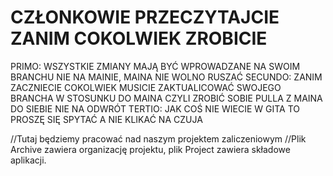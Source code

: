 # CZŁONKOWIE PRZECZYTAJCIE ZANIM COKOLWIEK ZROBICIE

PRIMO: WSZYSTKIE ZMIANY MAJĄ BYĆ WPROWADZANE NA SWOIM BRANCHU NIE NA MAINIE, MAINA NIE WOLNO RUSZAĆ
SECUNDO: ZANIM ZACZNIECIE COKOLWIEK MUSICIE ZAKTUALICOWAĆ SWOJEGO BRANCHA W STOSUNKU DO MAINA CZYLI ZROBIĆ SOBIE PULLA Z MAINA DO SIEBIE NIE NA ODWRÓT
TERTIO: JAK COŚ NIE WIECIE W GITA TO PROSZĘ SIĘ SPYTAĆ A NIE KLIKAĆ NA CZUJA

//Tutaj będziemy pracować nad naszym projektem zaliczeniowym
//Plik Archive zawiera organizację projektu, plik Project zawiera składowe aplikacji.
